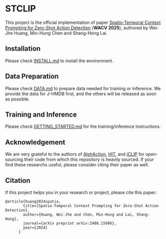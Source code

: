 # STCLIP

This project is the official implementation of paper  [Spatio-Temporal Context Prompting for Zero-Shot Action Detection](https://arxiv.org/abs/2408.15996) (**WACV 2025**), authored by Wei-Jhe Huang, Min-Hung Chen and Shang-Hong Lai.

## Installation 

Please check [INSTALL.md](INSTALL.md) to install the environment.

## Data Preparation

Please check [DATA.md](DATA.md) to prepare data needed for training or inference. We provide the data for J-HMDB first, and the others will be released as soon as possible.

## Training and Inference

Please check [GETTING_STARTED.md](GETTING_STARTED.md) for the training/inference instructions.

## Acknowledgement

We are very grateful to the authors of [AlphAction](https://github.com/MVIG-SJTU/AlphAction), [HIT](https://github.com/joslefaure/HIT), and [iCLIP](https://github.com/webber2933/iCLIP) for open-sourcing their code from which this repository is heavily sourced. If your find these researchs useful, please consider citing their paper as well.

## Citation

If this project helps you in your research or project, please cite this paper:

```
@article{huang2024spatio,
        title={Spatio-Temporal Context Prompting for Zero-Shot Action Detection},
        author={Huang, Wei-Jhe and Chen, Min-Hung and Lai, Shang-Hong},
        journal={arXiv preprint arXiv:2408.15996},
        year={2024}
      }
```